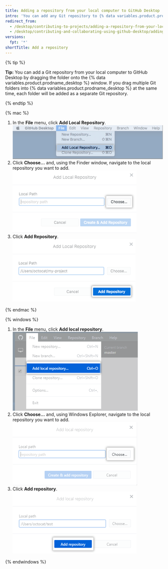```yaml
---
title: Adding a repository from your local computer to GitHub Desktop
intro: 'You can add any Git repository to {% data variables.product.prodname_desktop %}, even if it''s not a {% data variables.product.prodname_dotcom %} repository.'
redirect_from:
  - /desktop/contributing-to-projects/adding-a-repository-from-your-local-computer-to-github-desktop
  - /desktop/contributing-and-collaborating-using-github-desktop/adding-a-repository-from-your-local-computer-to-github-desktop
versions:
  fpt: '*'
shortTitle: Add a repository
---
```


{% tip %}

**Tip:** You can add a Git repository from your local computer to GitHub Desktop by dragging the folder onto the {% data variables.product.prodname_desktop %} window. If you drag multiple Git folders into {% data variables.product.prodname_desktop %} at the same time, each folder will be added as a separate Git repository.

{% endtip %}

{% mac %}

1. In the **File** menu, click **Add Local Repository**. ![Add Local Repository menu option](/assets/images/help/desktop/add-local-repository-mac.png)
2. Click **Choose...** and, using the Finder window, navigate to the local repository you want to add. ![The Local Path field in the Mac app](/assets/images/help/desktop/add-repo-choose-button-mac.png)
4. Click **Add Repository**. ![The Add repository button in the Mac app](/assets/images/help/desktop/add-repository-button-mac.png)

{% endmac %}

{% windows %}

1. In the **File** menu, click **Add local repository**. ![Add Local Repository menu option](/assets/images/help/desktop/add-local-repository-windows.png)
2. Click **Choose...** and, using Windows Explorer, navigate to the local repository you want to add. ![The Local Path field in the Windows app](/assets/images/help/desktop/add-repo-choose-button-win.png)
4. Click **Add repository**. ![The Add repository button in the Windows app](/assets/images/help/desktop/add-repository-button-windows.png)

{% endwindows %}
